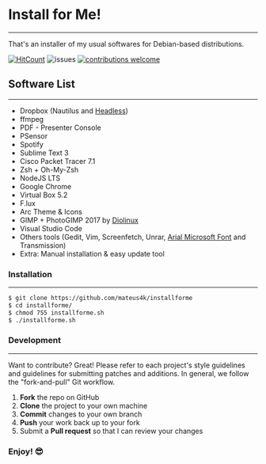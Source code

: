 # Install for Me!
-----------------
That's an installer of my usual softwares for Debian-based distributions.

[![HitCount](http://hits.dwyl.io/mateus4k/installforme.svg)](http://hits.dwyl.io/mateus4k/installforme)
![issues](https://img.shields.io/github/issues/mateus4k/InstallForMe.svg)
[![contributions welcome](https://img.shields.io/badge/contributions-welcome-brightgreen.svg?style=flat)](https://github.com/dwyl/esta/issues)

## Software List
----------------
  - Dropbox (Nautilus and [Headless](https://www.dropbox.com/install?_tk=uj_merlin))
  - ffmpeg
  - PDF - Presenter Console
  - PSensor
  - Spotify
  - Sublime Text 3
  - Cisco Packet Tracer 7.1
  - Zsh + Oh-My-Zsh
  - NodeJS LTS
  - Google Chrome
  - Virtual Box 5.2
  - F.lux
  - Arc Theme & Icons
  - GIMP + PhotoGIMP 2017 by [Diolinux](https://www.diolinux.com.br/2017/04/photogimp-20171-gimp-photoshop-theme-download.html)
  - Visual Studio Code
  - Others tools (Gedit, Vim, Screenfetch, Unrar, [Arial Microsoft Font](https://www.vivaolinux.com.br/artigo/Fontes-da-Microsoft-Instalacao-no-Ubuntu-e-Fedora) and Transmission)
  - Extra: Manual installation & easy update tool

### Installation
----------------
```sh
$ git clone https://github.com/mateus4k/installforme
$ cd installforme/
$ chmod 755 installforme.sh
$ ./installforme.sh
```
### Development
---------------
Want to contribute? Great!
Please refer to each project's style guidelines and guidelines for submitting patches and additions. In general, we follow the "fork-and-pull" Git workflow.
1. **Fork** the repo on GitHub
2. **Clone** the project to your own machine
3. **Commit** changes to your own branch
4. **Push** your work back up to your fork
5. Submit a **Pull request** so that I can review your changes

### Enjoy! :sunglasses:

